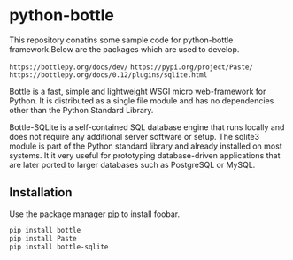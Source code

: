 # python-bottle

This repository conatins some sample code for python-bottle framework.Below are the packages which are used to develop.

```https://bottlepy.org/docs/dev/```
```https://pypi.org/project/Paste/```
```https://bottlepy.org/docs/0.12/plugins/sqlite.html```

Bottle is a fast, simple and lightweight WSGI micro web-framework for Python. It is distributed as a single file module and has no dependencies other than the Python Standard Library.

Bottle-SQLite is a self-contained SQL database engine that runs locally and does not require any additional server software or setup. The sqlite3 module is part of the Python standard library and already installed on most systems. It it very useful for prototyping database-driven applications that are later ported to larger databases such as PostgreSQL or MySQL.

## Installation

Use the package manager [pip](https://pip.pypa.io/en/stable/) to install foobar.

```bash
pip install bottle
pip install Paste
pip install bottle-sqlite
```